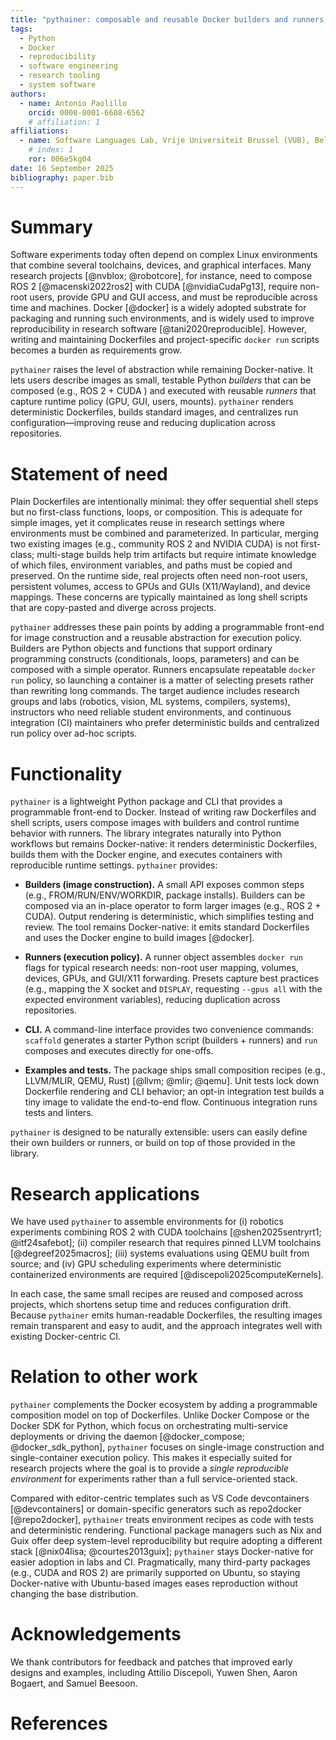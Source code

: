 ```yaml
---
title: "pythainer: composable and reusable Docker builders and runners for reproducible research"
tags:
  - Python
  - Docker
  - reproducibility
  - software engineering
  - research tooling
  - system software
authors:
  - name: Antonio Paolillo
    orcid: 0000-0001-6608-6562
    # affiliation: 1
affiliations:
  - name: Software Languages Lab, Vrije Universiteit Brussel (VUB), Belgium
    # index: 1
    ror: 006e5kg04
date: 16 September 2025
bibliography: paper.bib
---
```


# Summary

Software experiments today often depend on complex Linux environments that
combine several toolchains, devices, and graphical interfaces. Many research
projects [@nvblox; @robotcore], for instance, need to
compose ROS 2 [@macenski2022ros2] with CUDA [@nvidiaCudaPg13], require non-root
users, provide GPU and GUI access, and must be reproducible across time and
machines. Docker [@docker] is a widely adopted substrate for packaging and
running such environments, and is widely used to improve reproducibility in
research software [@tani2020reproducible]. However, writing and maintaining
Dockerfiles and project-specific `docker run` scripts becomes a burden as
requirements grow.

`pythainer` raises the level of abstraction while remaining Docker-native. It
lets users describe images as small, testable Python *builders* that can be
composed (e.g., ROS 2 + CUDA ) and executed with reusable *runners* that capture
runtime policy (GPU, GUI, users, mounts). `pythainer` renders deterministic
Dockerfiles, builds standard images, and centralizes run
configuration—improving reuse and reducing duplication across repositories.

# Statement of need

Plain Dockerfiles are intentionally minimal: they offer sequential shell steps
but no first-class functions, loops, or composition. This is adequate for simple
images, yet it complicates reuse in research settings where environments must be
combined and parameterized. In particular, merging two existing images (e.g.,
community ROS 2 and NVIDIA CUDA) is not first-class; multi-stage builds help
trim artifacts but require intimate knowledge of which files, environment
variables, and paths must be copied and preserved. On the runtime side, real
projects often need non-root users, persistent volumes, access to GPUs and GUIs
(X11/Wayland), and device mappings. These concerns are typically maintained as
long shell scripts that are copy-pasted and diverge across projects.

`pythainer` addresses these pain points by adding a programmable front-end for
image construction and a reusable abstraction for execution policy. Builders are
Python objects and functions that support ordinary programming constructs
(conditionals, loops, parameters) and can be composed with a simple operator.
Runners encapsulate repeatable `docker run` policy, so launching a container is
a matter of selecting presets rather than rewriting long commands. The target
audience includes research groups and labs (robotics, vision, ML systems,
compilers, systems), instructors who need reliable student environments, and
continuous integration (CI) maintainers who prefer deterministic builds and
centralized run policy over ad-hoc scripts.

# Functionality

`pythainer` is a lightweight Python package and CLI that provides a
programmable front-end to Docker. Instead of writing raw Dockerfiles and shell
scripts, users compose images with builders and control runtime behavior with
runners. The library integrates naturally into Python workflows but remains
Docker-native: it renders deterministic Dockerfiles, builds them with the
Docker engine, and executes containers with reproducible runtime settings.
`pythainer` provides:

- **Builders (image construction).** A small API exposes common steps (e.g.,
  FROM/RUN/ENV/WORKDIR, package installs). Builders can be composed via an
  in-place operator to form larger images (e.g., ROS 2 + CUDA). Output
  rendering is deterministic, which simplifies testing and review. The tool
  remains Docker-native: it emits standard Dockerfiles and uses the Docker
  engine to build images [@docker].

- **Runners (execution policy).** A runner object assembles `docker run` flags
  for typical research needs: non-root user mapping, volumes, devices, GPUs, and
  GUI/X11 forwarding. Presets capture best practices (e.g., mapping the X socket
  and `DISPLAY`, requesting `--gpus all` with the expected environment
  variables), reducing duplication across repositories.

- **CLI.** A command-line interface provides two convenience commands:
  `scaffold` generates a starter Python script (builders + runners) and `run`
  composes and executes directly for one-offs.

- **Examples and tests.** The package ships small composition recipes (e.g.,
  LLVM/MLIR, QEMU, Rust) [@llvm; @mlir; @qemu]. Unit tests lock down Dockerfile
  rendering and CLI behavior; an opt-in integration test builds a tiny image to
  validate the end-to-end flow. Continuous integration runs tests and linters.

`pythainer` is designed to be naturally extensible: users can easily define
their own builders or runners, or build on top of those provided in the
library.

# Research applications

We have used `pythainer` to assemble environments for
(i) robotics experiments combining ROS 2 with CUDA toolchains [@shen2025sentryrt1; @itf24safebot];
(ii) compiler research that requires pinned LLVM toolchains [@degreef2025macros];
(iii) systems evaluations using QEMU built from source; and
(iv) GPU scheduling experiments where deterministic containerized environments
are required [@discepoli2025computeKernels].

In each case, the same small recipes are reused and composed across projects,
which shortens setup time and reduces configuration drift. Because `pythainer`
emits human-readable Dockerfiles, the resulting images remain transparent and
easy to audit, and the approach integrates well with existing Docker-centric CI.

# Relation to other work

`pythainer` complements the Docker ecosystem by adding a programmable composition
model on top of Dockerfiles. Unlike Docker Compose or the Docker SDK for Python,
which focus on orchestrating multi-service deployments or driving the daemon
[@docker_compose; @docker_sdk_python], `pythainer` focuses on single-image
construction and single-container execution policy. This makes it especially
suited for research projects where the goal is to provide a *single reproducible
environment* for experiments rather than a full service-oriented stack.

Compared with editor-centric templates such as VS Code devcontainers
[@devcontainers] or domain-specific generators such as repo2docker [@repo2docker],
`pythainer` treats environment recipes as code with tests and deterministic
rendering. Functional package managers such as Nix and Guix offer deep
system-level reproducibility but require adopting a different stack
[@nix04lisa; @courtes2013guix]; `pythainer` stays Docker-native for easier
adoption in labs and CI. Pragmatically, many third-party packages (e.g., CUDA and
ROS 2) are primarily supported on Ubuntu, so staying Docker-native with
Ubuntu-based images eases reproduction without changing the base distribution.

# Acknowledgements

We thank contributors for feedback and patches that improved early designs and
examples, including Attilio Discepoli, Yuwen Shen, Aaron Bogaert, and Samuel
Beesoon.

# References
